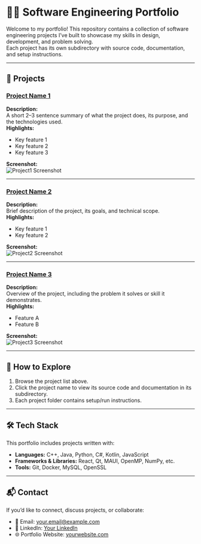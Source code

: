 # 🧑‍💻 Software Engineering Portfolio

Welcome to my portfolio! This repository contains a collection of software engineering projects I’ve built to showcase my skills in design, development, and problem solving.  
Each project has its own subdirectory with source code, documentation, and setup instructions.  

---

## 📂 Projects

### [Project Name 1](./Project1)
**Description:**  
A short 2–3 sentence summary of what the project does, its purpose, and the technologies used.  
**Highlights:**  
- Key feature 1  
- Key feature 2  
- Key feature 3  

**Screenshot:**  
![Project1 Screenshot](./Project1/screenshot.png)

---

### [Project Name 2](./Project2)
**Description:**  
Brief description of the project, its goals, and technical scope.  
**Highlights:**  
- Key feature 1  
- Key feature 2  

**Screenshot:**  
![Project2 Screenshot](./Project2/screenshot.png)

---

### [Project Name 3](./Project3)
**Description:**  
Overview of the project, including the problem it solves or skill it demonstrates.  
**Highlights:**  
- Feature A  
- Feature B  

**Screenshot:**  
![Project3 Screenshot](./Project3/screenshot.png)

---

## 🚀 How to Explore
1. Browse the project list above.  
2. Click the project name to view its source code and documentation in its subdirectory.  
3. Each project folder contains setup/run instructions.  

---

## 🛠️ Tech Stack
This portfolio includes projects written with:  
- **Languages:** C++, Java, Python, C#, Kotlin, JavaScript  
- **Frameworks & Libraries:** React, Qt, MAUI, OpenMP, NumPy, etc.  
- **Tools:** Git, Docker, MySQL, OpenSSL  

---

## 📬 Contact
If you’d like to connect, discuss projects, or collaborate:  
- 📧 Email: your.email@example.com  
- 💼 LinkedIn: [Your LinkedIn](https://linkedin.com/in/yourprofile)  
- 🌐 Portfolio Website: [yourwebsite.com](https://yourwebsite.com)  
